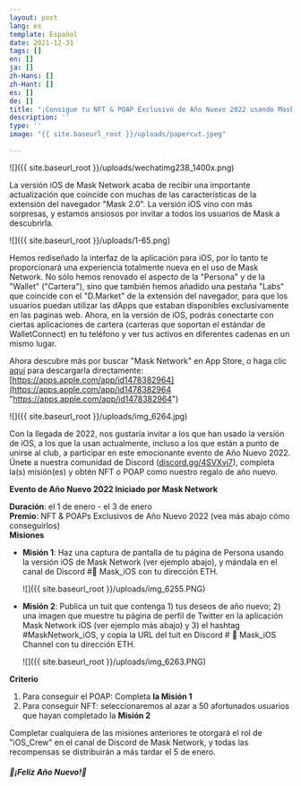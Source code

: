 ```yaml
---
layout: post
lang: es
template: Español
date: 2021-12-31
tags: []
en: []
ja: []
zh-Hans: []
zh-Hant: []
es: []
de: []
title: "¡Consigue tu NFT & POAP Exclusivo de Año Nuevo 2022 usando Mask Network iOS!"
description: ''
type: ''
image: "{{ site.baseurl_root }}/uploads/papercut.jpeg"

---
```

![]({{ site.baseurl_root }}/uploads/wechatimg238_1400x.png)

La versión iOS de Mask Network acaba de recibir una importante actualización que coincide con muchas de las características de la extensión del navegador "Mask 2.0". La versión iOS vino con más sorpresas, y estamos ansiosos por invitar a todos los usuarios de Mask a descubrirla.

![]({{ site.baseurl_root }}/uploads/1-65.png)

Hemos rediseñado la interfaz de la aplicación para iOS, por lo tanto te proporcionará una experiencia totalmente nueva en el uso de Mask Network. No sólo hemos renovado el aspecto de la "Persona" y de la "Wallet" ("Cartera"), sino que también hemos añadido una pestaña "Labs" que coincide con el "D.Market" de la extensión del navegador, para que los usuarios puedan utilizar las dApps que estaban disponibles exclusivamente en las paginas web. Ahora, en la versión de iOS, podrás conectarte con ciertas aplicaciones de cartera (carteras que soportan el estándar de WalletConnect) en tu teléfono y ver tus activos en diferentes cadenas en un mismo lugar.

Ahora descubre más por buscar "Mask Network" en App Store, o haga clic [aquí](https://apps.apple.com/app/id1478382964) para descargarla directamente: [https://apps.apple.com/app/id1478382964](https://apps.apple.com/app/id1478382964 "https://apps.apple.com/app/id1478382964")

![]({{ site.baseurl_root }}/uploads/img_6264.jpg)

Con la llegada de 2022, nos gustaría invitar a los que han usado la versión de iOS, a los que la usan actualmente, incluso a los que están a punto de unirse al club, a participar en este emocionante evento de Año Nuevo 2022. Únete a nuestra comunidad de Discord ([discord.gg/4SVXvj7](https://t.co/FxIFr1QpSv)), completa la(s) misión(es) y obtén NFT o POAP como nuestro regalo de año nuevo.

**Evento de Año Nuevo 2022 Iniciado por Mask Network**

**Duración**: el 1 de enero - el 3 de enero  
**Premio**: NFT & POAPs Exclusivos de Año Nuevo 2022 (vea más abajo cómo conseguirlos)  
**Misiones**

* **Misión 1**: Haz una captura de pantalla de tu página de Persona usando la versión iOS de Mask Network (ver ejemplo abajo), y mándala en el canal de Discord #📱 Mask_iOS con tu dirección ETH.

  ![]({{ site.baseurl_root }}/uploads/img_6255.PNG)
* **Misión 2**: Publica un tuit que contenga 1) tus deseos de año nuevo; 2) una imagen que muestre tu página de perfil de Twitter en la aplicación Mask Network iOS (ver ejemplo más abajo) y 3) el hashtag #MaskNetwork_iOS, y copia la URL del tuit en Discord # 📱 Mask_iOS Channel con tu dirección ETH.

  ![]({{ site.baseurl_root }}/uploads/img_6263.PNG)

**Criterio**

1. Para conseguir el POAP: Completa **la Misión 1**
2. Para conseguir NFT: seleccionaremos al azar a 50 afortunados usuarios que hayan completado la **Misión 2**

Completar cualquiera de las misiones anteriores te otorgará el rol de "iOS_Crew" en el canal de Discord de Mask Network, y todas las recompensas se distribuirán a más tardar el 5 de enero.

#### _🔔¡Feliz Año Nuevo!🍇_